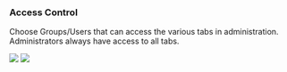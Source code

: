 ### Access Control

Choose Groups/Users that can access the various tabs in administration. Administrators always have access to all tabs.

![](http://demo.padma.razuna.org/index.cfm?fa=c.serve_file&type=img&file_id=5840CACFE3A64EE49053BFF5F489CDBA&v=o)
![](http://demo.padma.razuna.org/index.cfm?fa=c.serve_file&type=img&file_id=539324E579C24955ACE19242FA07B801&v=o)